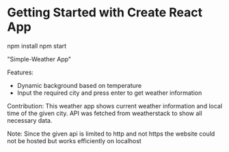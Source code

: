 # Getting Started with Create React App
npm  install
npm start

"Simple-Weather App" 

Features:
* Dynamic background based on temperature
* Input the required city and press enter to get weather information 

Contribution: This weather app shows current weather information and local time of the given city. 
API was fetched from weatherstack to show all necessary data.

Note: Since the given api is limited to http and not https the website could not be hosted but works efficiently on localhost

